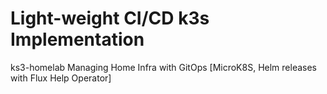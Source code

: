 # Light-weight CI/CD k3s Implementation
ks3-homelab
Managing Home Infra with GitOps [MicroK8S, Helm releases with Flux Help Operator]
